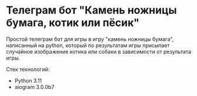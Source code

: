 # Телеграм бот "Камень ножницы бумага, котик или пёсик"
Простой телеграм бот для игры в игру "камень ножницы бумага", написанный на python, который по результатам игры присылает случайное изображение котика или собаки в зависимости от результата игры.

Стек технологий:
- Python 3.11
- aiogram 3.0.0b7
